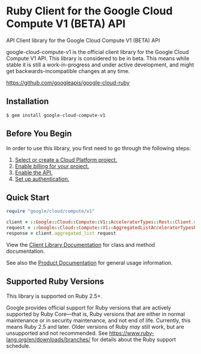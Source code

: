 # Ruby Client for the Google Cloud Compute V1 (BETA) API

API Client library for the Google Cloud Compute V1 (BETA) API

google-cloud-compute-v1 is the official client library for the Google Cloud Compute V1 API. This library is considered to be in beta. This means while stable it is still a work-in-progress and under active development, and might get backwards-incompatible changes at any time.

https://github.com/googleapis/google-cloud-ruby

## Installation

```
$ gem install google-cloud-compute-v1
```

## Before You Begin

In order to use this library, you first need to go through the following steps:

1. [Select or create a Cloud Platform project.](https://console.cloud.google.com/project)
1. [Enable billing for your project.](https://cloud.google.com/billing/docs/how-to/modify-project#enable_billing_for_a_project)
1. [Enable the API.](https://console.cloud.google.com/apis/library/compute.googleapis.com)
1. [Set up authentication.](AUTHENTICATION.md)

## Quick Start

```ruby
require "google/cloud/compute/v1"

client = ::Google::Cloud::Compute::V1::AcceleratorTypes::Rest::Client.new
request = ::Google::Cloud::Compute::V1::AggregatedListAcceleratorTypesRequest.new # (request fields as keyword arguments...)
response = client.aggregated_list request
```

View the [Client Library Documentation](https://googleapis.dev/ruby/google-cloud-compute-v1/latest)
for class and method documentation.

See also the [Product Documentation](https://cloud.google.com/compute/)
for general usage information.

## Supported Ruby Versions

This library is supported on Ruby 2.5+.

Google provides official support for Ruby versions that are actively supported
by Ruby Core—that is, Ruby versions that are either in normal maintenance or
in security maintenance, and not end of life. Currently, this means Ruby 2.5
and later. Older versions of Ruby _may_ still work, but are unsupported and not
recommended. See https://www.ruby-lang.org/en/downloads/branches/ for details
about the Ruby support schedule.
